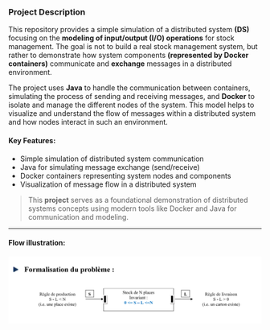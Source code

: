 ### Project Description

This repository provides a simple simulation of a distributed system **(DS)** focusing on the **modeling of input/output (I/O) operations** for stock management. The goal is not to build a real stock management system, but rather to demonstrate how system components **(represented by Docker containers)** communicate and **exchange** messages in a distributed environment.

The project uses **Java** to handle the communication between containers, simulating the process of sending and receiving messages, and **Docker** to isolate and manage the different nodes of the system. This model helps to visualize and understand the flow of messages within a distributed system and how nodes interact in such an environment.

#### Key Features:

- Simple simulation of distributed system communication
- Java for simulating message exchange (send/receive)
- Docker containers representing system nodes and components
- Visualization of message flow in a distributed system

> This <b>project</b> serves as a foundational demonstration of distributed systems concepts using modern tools like Docker and Java for communication and modeling.
---

#### Flow illustration:

![Flow Illustration](figures/1.png)
